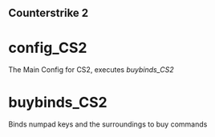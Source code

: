 ## Counterstrike 2
# config_CS2
The Main Config for CS2, executes _buybinds_CS2_
# buybinds_CS2
Binds numpad keys and the surroundings to buy commands
